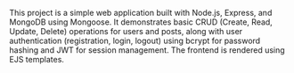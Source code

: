 This project is a simple web application built with Node.js, Express, and MongoDB using Mongoose. It demonstrates basic CRUD (Create, Read, Update, Delete) operations for users and posts, along with user authentication (registration, login, logout) using bcrypt for password hashing and JWT for session management. The frontend is rendered using EJS templates.
